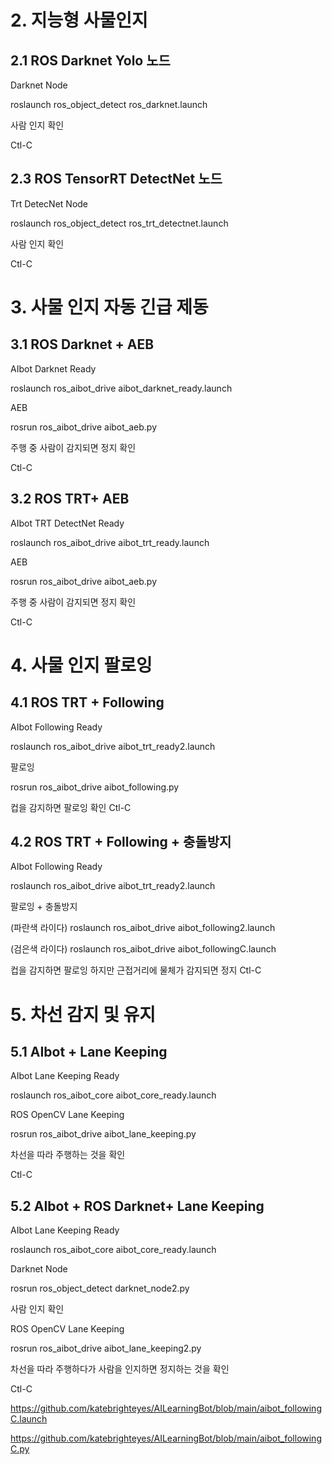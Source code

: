 # 2.	지능형 사물인지

## 2.1 ROS Darknet Yolo 노드

Darknet Node

roslaunch ros_object_detect ros_darknet.launch

사람 인지 확인

Ctl-C


## 2.3 ROS TensorRT DetectNet 노드

Trt DetecNet Node

roslaunch ros_object_detect ros_trt_detectnet.launch

사람 인지 확인

Ctl-C


# 3.	사물 인지 자동 긴급 제동

## 3.1 ROS Darknet + AEB

AIbot Darknet Ready

roslaunch ros_aibot_drive aibot_darknet_ready.launch


AEB

rosrun ros_aibot_drive aibot_aeb.py

주행 중 사람이 감지되면 정지 확인

Ctl-C


## 3.2 ROS TRT+ AEB

AIbot TRT DetectNet Ready

roslaunch ros_aibot_drive aibot_trt_ready.launch

AEB

rosrun ros_aibot_drive aibot_aeb.py

주행 중 사람이 감지되면 정지 확인

Ctl-C
 


# 4.	사물 인지 팔로잉

## 4.1 ROS TRT + Following

AIbot Following Ready

roslaunch ros_aibot_drive aibot_trt_ready2.launch

팔로잉

rosrun ros_aibot_drive aibot_following.py

컵을 감지하면 팔로잉 확인
Ctl-C


## 4.2 ROS TRT + Following + 충돌방지

AIbot Following Ready

roslaunch ros_aibot_drive aibot_trt_ready2.launch

팔로잉 + 충돌방지

(파란색 라이다)
roslaunch ros_aibot_drive aibot_following2.launch

(검은색 라이다)
roslaunch ros_aibot_drive  aibot_followingC.launch

컵을 감지하면 팔로잉 하지만 근접거리에 물체가 감지되면 정지
Ctl-C
 

# 5.	차선 감지 및 유지

## 5.1 AIbot + Lane Keeping

AIbot Lane Keeping Ready

roslaunch ros_aibot_core aibot_core_ready.launch

ROS OpenCV Lane Keeping

rosrun ros_aibot_drive aibot_lane_keeping.py

차선을 따라 주행하는 것을 확인

Ctl-C


## 5.2 AIbot + ROS Darknet+ Lane Keeping

AIbot Lane Keeping Ready

roslaunch ros_aibot_core aibot_core_ready.launch

Darknet Node

rosrun ros_object_detect darknet_node2.py

사람 인지 확인


ROS OpenCV Lane Keeping

rosrun ros_aibot_drive aibot_lane_keeping2.py

차선을 따라 주행하다가 사람을 인지하면 정지하는 것을 확인

Ctl-C


https://github.com/katebrighteyes/AILearningBot/blob/main/aibot_followingC.launch

https://github.com/katebrighteyes/AILearningBot/blob/main/aibot_followingC.py


 
